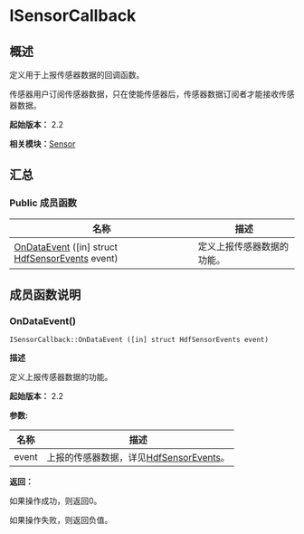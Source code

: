 # ISensorCallback


## 概述

定义用于上报传感器数据的回调函数。

传感器用户订阅传感器数据，只在使能传感器后，传感器数据订阅者才能接收传感器数据。

**起始版本：** 2.2

**相关模块：**[Sensor](_hdi_sensor_v10.md)


## 汇总


### Public 成员函数

| 名称 | 描述 | 
| -------- | -------- |
| [OnDataEvent](#ondataevent) ([in] struct [HdfSensorEvents](_hdf_sensor_events_v10.md) event) | 定义上报传感器数据的功能。 | 


## 成员函数说明


### OnDataEvent()

```
ISensorCallback::OnDataEvent ([in] struct HdfSensorEvents event)
```

**描述**

定义上报传感器数据的功能。

**起始版本：** 2.2

**参数:**

| 名称 | 描述 | 
| -------- | -------- |
| event | 上报的传感器数据，详见[HdfSensorEvents](_hdf_sensor_events_v10.md)。 | 

**返回：**

如果操作成功，则返回0。

如果操作失败，则返回负值。

